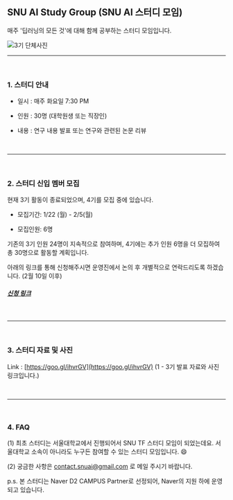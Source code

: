 ## SNU AI Study Group (SNU AI 스터디 모임)

매주 '딥러닝의 모든 것'에 대해 함께 공부하는 스터디 모임입니다. 
  
![3기 단체사진](./Group_photo.jpg)

---
<br />
    
### 1. 스터디 안내

* 일시 : 매주 화요일 7:30 PM

* 인원 : 30명 (대학원생 또는 직장인)

* 내용 : 연구 내용 발표 또는 연구와 관련된 논문 리뷰
  
<br />
  
---
<br />
  
 
### 2. 스터디 신입 멤버 모집

현재 3기 활동이 종료되었으며, 4기를 모집 중에 있습니다.

* 모집기간: 1/22 (월) - 2/5(월)

* 모집인원: 6명

기존의 3기 인원 24명이 지속적으로 참여하며, 4기에는 추가 인원 6명을 더 모집하여 총 30명으로 활동할 계획입니다.

아래의 링크를 통해 신청해주시면 운영진에서 논의 후 개별적으로 연락드리도록 하겠습니다. (2월 10일 이후)

##### [신청 링크](https://goo.gl/forms/P0KuDgMs6ZVPPTNA2) 
<br />
  
---
<br />
  
  
### 3. 스터디 자료 및 사진

Link : [https://goo.gl/ihvrGV](https://goo.gl/ihvrGV) (1 - 3기 발표 자료와 사진 링크입니다.)
  
<br />
  
---
<br />
  
  
### 4. FAQ

(1) 최초 스터디는 서울대학교에서 진행되어서 SNU TF 스터디 모임이 되었는데요. 
서울대학교 소속이 아니라도 누구든 참여할 수 있는 스터디 모임입니다. 😄

(2) 궁금한 사항은 contact.snuai@gmail.com 로 메일 주시기 바랍니다.

p.s. 본 스터디는 Naver D2 CAMPUS Partner로 선정되어, Naver의 지원 하에 운영되고 있습니다.<br />  

    
